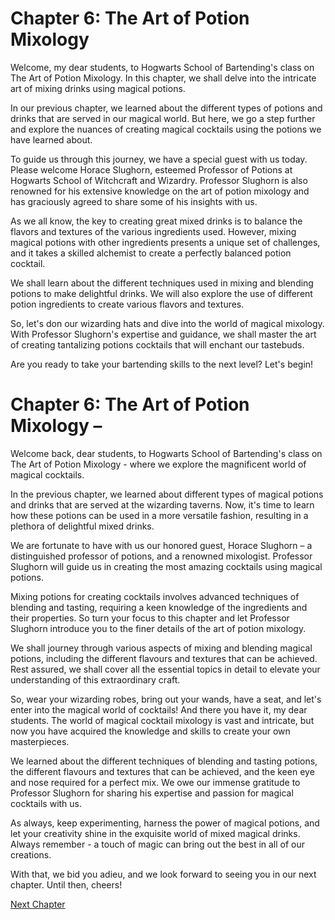 # Chapter 6: The Art of Potion Mixology

Welcome, my dear students, to Hogwarts School of Bartending's class on The Art of Potion Mixology. In this chapter, we shall delve into the intricate art of mixing drinks using magical potions.

In our previous chapter, we learned about the different types of potions and drinks that are served in our magical world. But here, we go a step further and explore the nuances of creating magical cocktails using the potions we have learned about.

To guide us through this journey, we have a special guest with us today. Please welcome Horace Slughorn, esteemed Professor of Potions at Hogwarts School of Witchcraft and Wizardry. Professor Slughorn is also renowned for his extensive knowledge on the art of potion mixology and has graciously agreed to share some of his insights with us.

As we all know, the key to creating great mixed drinks is to balance the flavors and textures of the various ingredients used. However, mixing magical potions with other ingredients presents a unique set of challenges, and it takes a skilled alchemist to create a perfectly balanced potion cocktail.

We shall learn about the different techniques used in mixing and blending potions to make delightful drinks. We will also explore the use of different potion ingredients to create various flavors and textures.

So, let's don our wizarding hats and dive into the world of magical mixology. With Professor Slughorn's expertise and guidance, we shall master the art of creating tantalizing potions cocktails that will enchant our tastebuds.

Are you ready to take your bartending skills to the next level? Let's begin!
# Chapter 6: The Art of Potion Mixology – 

Welcome back, dear students, to Hogwarts School of Bartending's class on The Art of Potion Mixology - where we explore the magnificent world of magical cocktails. 

In the previous chapter, we learned about different types of magical potions and drinks that are served at the wizarding taverns. Now, it's time to learn how these potions can be used in a more versatile fashion, resulting in a plethora of delightful mixed drinks. 

We are fortunate to have with us our honored guest, Horace Slughorn – a distinguished professor of potions, and a renowned mixologist. Professor Slughorn will guide us in creating the most amazing cocktails using magical potions. 

Mixing potions for creating cocktails involves advanced techniques of blending and tasting, requiring a keen knowledge of the ingredients and their properties. So turn your focus to this chapter and let Professor Slughorn introduce you to the finer details of the art of potion mixology.

We shall journey through various aspects of mixing and blending magical potions, including the different flavours and textures that can be achieved. Rest assured, we shall cover all the essential topics in detail to elevate your understanding of this extraordinary craft. 

So, wear your wizarding robes, bring out your wands, have a seat, and let's enter into the magical world of cocktails!
And there you have it, my dear students. The world of magical cocktail mixology is vast and intricate, but now you have acquired the knowledge and skills to create your own masterpieces.

We learned about the different techniques of blending and tasting potions, the different flavours and textures that can be achieved, and the keen eye and nose required for a perfect mix. We owe our immense gratitude to Professor Slughorn for sharing his expertise and passion for magical cocktails with us.

As always, keep experimenting, harness the power of magical potions, and let your creativity shine in the exquisite world of mixed magical drinks. Always remember - a touch of magic can bring out the best in all of our creations.

With that, we bid you adieu, and we look forward to seeing you in our next chapter. Until then, cheers!


[Next Chapter](07_Chapter07.md)